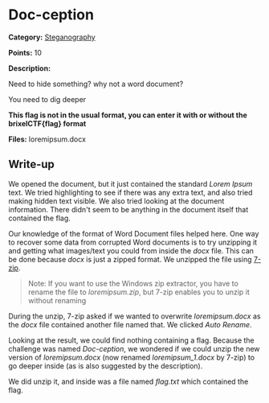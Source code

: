 # Doc-ception
**Category:** [Steganography](../README.md)

**Points:** 10

**Description:**

Need to hide something? why not a word document?

You need to dig deeper

**This flag is not in the usual format, you can enter it with or without the brixelCTF{flag} format**

**Files:** loremipsum.docx

## Write-up
We opened the document, but it just contained the standard *Lorem Ipsum* text. We tried highlighting to see if there was any extra text, and also tried making hidden text visible. We also tried looking at the document information. There didn't seem to be anything in the document itself that contained the flag.

Our knowledge of the format of Word Document files helped here. One way to recover some data from corrupted Word documents is to try unzipping it and getting what images/text you could from inside the *docx* file. This can be done because *docx* is just a zipped format. We unzipped the file using [7-zip](https://www.7-zip.org/).

> Note: If you want to use the Windows zip extractor, you have to rename the file to *loremipsum.zip*, but 7-zip enables you to unzip it without renaming

During the unzip, 7-zip asked if we wanted to overwrite *loremipsum.docx* as the *docx* file contained another file named that. We clicked *Auto Rename*.

Looking at the result, we could find nothing containing a flag. Because the challenge was named *Doc-ception*, we wondered if we could unzip the new version of *loremipsum.docx* (now renamed *loremipsum_1.docx* by 7-zip) to go deeper inside (as is also suggested by the description). 

We did unzip it, and inside was a file named *flag.txt* which contained the flag.





